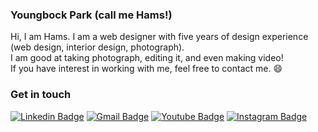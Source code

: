 ### Youngbock Park (call me Hams!)
Hi, I am Hams. I am a web designer with five years of design experience (web design, interior design, photograph). <br>
I am good at taking photograph, editing it, and even making video! <br>
If you have interest in working with me, feel free to contact me. 😄

### Get in touch
[![Linkedin Badge](https://img.shields.io/badge/-LinkedIn-blue?style=flat-square&logo=Linkedin&logoColor=white&link=linkedin.com/in/parkyoungbock)](linkedin.com/in/parkyoungbock)
[![Gmail Badge](https://img.shields.io/badge/Gmail-d14836?style=flat-square&logo=Gmail&logoColor=white&link=mailto:pyb3088@gmail.com)](mailto:pyb3088@gmail.com)
[![Youtube Badge](https://img.shields.io/badge/Youtube-ff0000?style=flat-square&logo=youtube&link=https://www.youtube.com/channel/UCtIo99KlKFIOZ3iTfL1k7iw/)](https://www.youtube.com/channel/UCtIo99KlKFIOZ3iTfL1k7iw/)
[![Instagram Badge](https://img.shields.io/badge/Instagram-pink?style=flat-square&logo=Instagram&link=https://www.instagram.com/hami_hamsters/)](https://www.instagram.com/hami_hamsters/)

<!--
**yooonjiwon/yooonjiwon** is a ✨ _special_ ✨ repository because its `README.md` (this file) appears on your GitHub profile.

Here are some ideas to get you started:

- 🔭 I’m currently working on ...
- 🌱 I’m currently learning ...
- 👯 I’m looking to collaborate on ...
- 🤔 I’m looking for help with ...
- 💬 Ask me about ...
- 📫 How to reach me: ...
- 😄 Pronouns: ...
- ⚡ Fun fact: ...
-->
